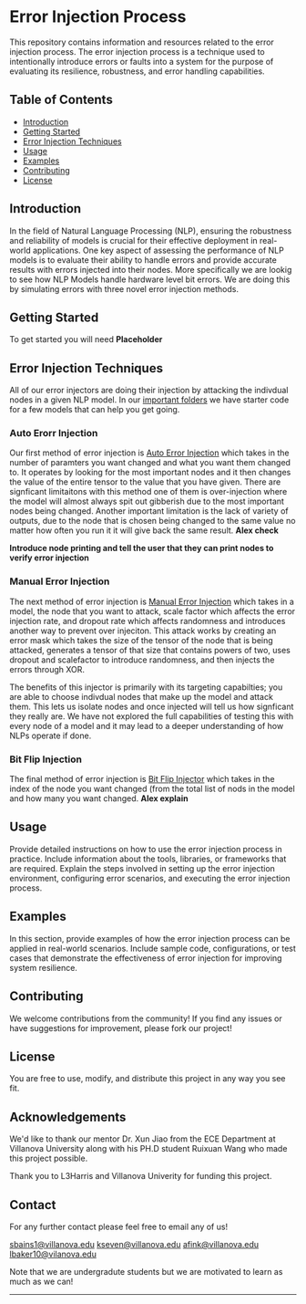 # Error Injection Process

This repository contains information and resources related to the error injection process. The error injection process is a technique used to intentionally introduce errors or faults into a system for the purpose of evaluating its resilience, robustness, and error handling capabilities.

## Table of Contents

- [Introduction](#introduction)
- [Getting Started](#getting-started)
- [Error Injection Techniques](#error-injection-techniques)
- [Usage](#usage)
- [Examples](#examples)
- [Contributing](#contributing)
- [License](#license)

## Introduction

In the field of Natural Language Processing (NLP), ensuring the robustness and reliability of models is crucial for their effective deployment in real-world applications. One key aspect of assessing the performance of NLP models is to evaluate their ability to handle errors and provide accurate results with errors injected into their nodes. More specifically we are lookig to see how NLP Models handle hardware level bit errors. We are doing this by simulating errors with three novel error injection methods. 

## Getting Started

To get started you will need **Placeholder**

## Error Injection Techniques

All of our error injectors are doing their injection by attacking the indivdual nodes in a given NLP model. In our [important folders](important%20functions/) we have starter code for a few models that can help you get going. 

### Auto Erorr Injection

Our first method of error injection is [Auto Error Injection](important%20functions/Auto%20Error%20Injectors/) which takes in the number of paramters you want changed and what you want them changed to. It operates by looking for the most important nodes and it then changes the value of the entire tensor to the value that you have given. There are signficant limitaitons with this method one of them is over-injection where the model will almost always spit out gibberish due to the most important nodes being changed. Another important limitation is the lack of variety of outputs, due to the node that is chosen being changed to the same value no matter how often you run it it will give back the same result.  **Alex check**

**Introduce node printing and tell the user that they can print nodes to verify error injection** 

### Manual Error Injection

The next method of error injection is [Manual Error Injection](important%20funcitons/Manual%20Error%20Injectors/) which takes in a model, the node that you want to attack, scale factor which affects the error injection rate, and dropout rate which affects randomness and introduces another way to prevent over injeciton. This attack works by creating an error mask which takes the size of the tensor of the node that is being attacked, generates a tensor of that size that contains powers of two, uses dropout and scalefactor to introduce randomness, and then injects the errors through XOR. 

The benefits of this injector is primarily with its targeting capabilties; you are able to choose indivdual nodes that make up the model and attack them. This lets us isolate nodes and once injected will tell us how signficant they really are. We have not explored the full capabilities of testing this with every node of a model and it may lead to a deeper understanding of how NLPs operate if done. 

### Bit Flip Injection

The final method of error injection is [Bit Flip Injector](important%20functions/BitInjectors/) which takes in the index of the node you want changed (from the total list of nods in the model and how many you want changed. **Alex explain**


## Usage

Provide detailed instructions on how to use the error injection process in practice. Include information about the tools, libraries, or frameworks that are required. Explain the steps involved in setting up the error injection environment, configuring error scenarios, and executing the error injection process.

## Examples

In this section, provide examples of how the error injection process can be applied in real-world scenarios. Include sample code, configurations, or test cases that demonstrate the effectiveness of error injection for improving system resilience.

## Contributing

We welcome contributions from the community! If you find any issues or have suggestions for improvement, please fork our project!

## License

You are free to use, modify, and distribute this project in any way you see fit.

## Acknowledgements

We'd like to thank our mentor Dr. Xun Jiao from the ECE Department at Villanova University along with his PH.D student Ruixuan Wang who made this project possible. 

Thank you to L3Harris and Villanova Univerity for funding this project.

## Contact

For any further contact please feel free to email any of us!

sbains1@villanova.edu
kseven@villanova.edu
afink@villanova.edu
lbaker10@vilanova.edu

Note that we are undergradute students but we are motivated to learn as much as we can!

---


